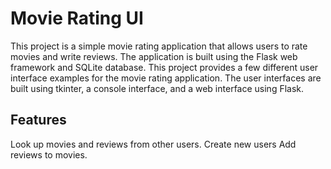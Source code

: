 # Movie Rating UI
This project is a simple movie rating application that allows users to rate movies and write reviews. The application is built using the Flask web framework and SQLite database.
This project provides a few different user interface examples for the movie rating application. The user interfaces are built using tkinter, a console interface, and a web interface using Flask.

## Features
Look up movies and reviews from other users.
Create new users
Add reviews to movies.